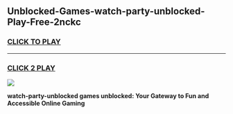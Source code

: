 
## Unblocked-Games-watch-party-unblocked-Play-Free-2nckc
<h3>
<a href="https://premium76.site?title=watch-party-unblocked&ref=10A">CLICK TO PLAY</a></h3>
<hr>

<h3>
<a href="https://premium76.site?title=watch-party-unblocked&ref=10A">CLICK 2 PLAY</a>
  
</h3>

<a href="https://premium76.site?title=watch-party-unblocked&ref=10A"><img src="https://clearcache.store/games.png"></a>


**watch-party-unblocked games unblocked: Your Gateway to Fun and Accessible Online Gaming**
